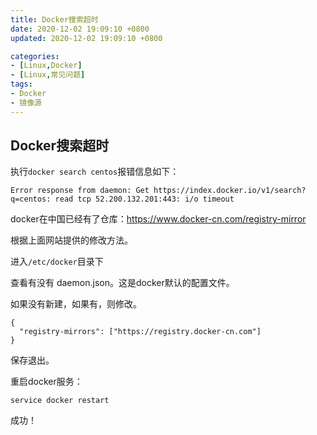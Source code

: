 ```yaml
---
title: Docker搜索超时
date: 2020-12-02 19:09:10 +0800
updated: 2020-12-02 19:09:10 +0800

categories: 
- [Linux,Docker]
- [Linux,常见问题]
tags: 
- Docker
- 镜像源
---
```




## Docker搜索超时

执行```docker search centos```报错信息如下：

```shell
Error response from daemon: Get https://index.docker.io/v1/search?q=centos: read tcp 52.200.132.201:443: i/o timeout
```

docker在中国已经有了仓库：https://www.docker-cn.com/registry-mirror



根据上面网站提供的修改方法。

进入```/etc/docker```目录下

查看有没有 daemon.json。这是docker默认的配置文件。

如果没有新建，如果有，则修改。

```shell
{
  "registry-mirrors": ["https://registry.docker-cn.com"]
}
```

保存退出。

重启docker服务：

```shell
service docker restart
```

成功！
